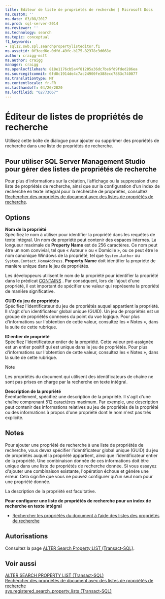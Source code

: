 ```yaml
---
title: Éditeur de liste de propriétés de recherche | Microsoft Docs
ms.custom: ''
ms.date: 03/08/2017
ms.prod: sql-server-2014
ms.reviewer: ''
ms.technology: search
ms.topic: conceptual
f1_keywords:
- sql12.swb.spl.searchpropertylisteditor.f1
ms.assetid: 0f3ced6e-0dfd-49fc-b175-82378c3d668e
author: craigg-msft
ms.author: craigg
manager: craigg
ms.openlocfilehash: 818e1176cb5a4f81205a36dc7be6fd9fded286ea
ms.sourcegitcommit: 6fd8c1914de4c7ac24900fe388ecc7883c740077
ms.translationtype: MT
ms.contentlocale: fr-FR
ms.lasthandoff: 04/26/2020
ms.locfileid: "62773667"
---
```

# <a name="search-property-list-editor"></a>Éditeur de listes de propriétés de recherche
  Utilisez cette boîte de dialogue pour ajouter ou supprimer des propriétés de recherche dans une liste de propriétés de recherche.  
  
## <a name="to-use-sql-server-management-studio-to-manage-search-property-lists"></a>Pour utiliser SQL Server Management Studio pour gérer des listes de propriétés de recherche  
 Pour plus d’informations sur la création, l’affichage ou la suppression d’une liste de propriétés de recherche, ainsi que sur la configuration d’un index de recherche en texte intégral pour la recherche de propriétés, consultez [Rechercher des propriétés de document avec des listes de propriétés de recherche](../relational-databases/search/search-document-properties-with-search-property-lists.md).  
  
## <a name="options"></a>Options  
 **Nom de la propriété**  
 Spécifiez le nom à utiliser pour identifier la propriété dans les requêtes de texte intégral. Un nom de propriété peut contenir des espaces internes. La longueur maximale de **Property Name** est de 256 caractères. Ce nom peut être un nom convivial, tel que « Auteur » ou « Domicile », ou ce peut être le nom canonique Windows de la propriété, tel que `System.Author` ou `System.Contact.HomeAddress`. **Property Name** doit identifier la propriété de manière unique dans le jeu de propriétés.  
  
 Les développeurs utilisent le nom de la propriété pour identifier la propriété dans le prédicat [CONTAINS](/sql/t-sql/queries/contains-transact-sql) . Par conséquent, lors de l'ajout d'une propriété, il est important de spécifier une valeur qui représente la propriété de manière significative.  
  
 **GUID du jeu de propriétés**  
 Spécifiez l'identificateur du jeu de propriétés auquel appartient la propriété. Il s'agit d'un identificateur global unique (GUID). Un jeu de propriétés est un groupe de propriétés connexes du point du vue logique. Pour plus d'informations sur l'obtention de cette valeur, consultez les « Notes », dans la suite de cette rubrique.  
  
 **ID entier de propriété**  
 Spécifiez l'identificateur entier de la propriété. Cette valeur pré-assignée est un entier positif qui est unique dans le jeu de propriétés. Pour plus d'informations sur l'obtention de cette valeur, consultez les « Notes », dans la suite de cette rubrique.  
  
> [!NOTE]  
>  Les propriétés du document qui utilisent des identificateurs de chaîne ne sont pas prises en charge par la recherche en texte intégral.  
  
 **Description de la propriété**  
 Éventuellement, spécifiez une description de la propriété. Il s'agit d'une chaîne comprenant 512 caractères maximum. Par exemple, une description peut contenir des informations relatives au jeu de propriétés de la propriété ou des informations à propos d'une propriété dont le nom n'est pas très explicite.  
  
## <a name="remarks"></a>Notes  
 Pour ajouter une propriété de recherche à une liste de propriétés de recherche, vous devez spécifier l'identificateur global unique (GUID) du jeu de propriétés auquel la propriété appartient, ainsi que l'identificateur entier de la propriété. Une combinaison donnée de ces informations doit être unique dans une liste de propriétés de recherche donnée. Si vous essayez d'ajouter une combinaison existante, l'opération échoue et génère une erreur. Cela signifie que vous ne pouvez configurer qu'un seul nom pour une propriété donnée.  
  
 La description de la propriété est facultative.  
  
 **Pour configurer une liste de propriétés de recherche pour un index de recherche en texte intégral**  
  
-   [Rechercher les propriétés du document à l’aide des listes des propriétés de recherche](../relational-databases/search/search-document-properties-with-search-property-lists.md)  
  
## <a name="permissions"></a>Autorisations  
 Consultez la page [ALTER Search Property LIST &#40;Transact-SQL&#41;](/sql/t-sql/statements/alter-search-property-list-transact-sql).  
  
## <a name="see-also"></a>Voir aussi  
 [ALTER SEARCH PROPERTY LIST &#40;Transact-SQL&#41;](/sql/t-sql/statements/alter-search-property-list-transact-sql)   
 [Rechercher des propriétés de document avec des listes de propriétés de recherche](../relational-databases/search/search-document-properties-with-search-property-lists.md)   
 [sys.registered_search_property_lists &#40;Transact-SQL&#41;](/sql/relational-databases/system-catalog-views/sys-registered-search-property-lists-transact-sql)  
  
  
